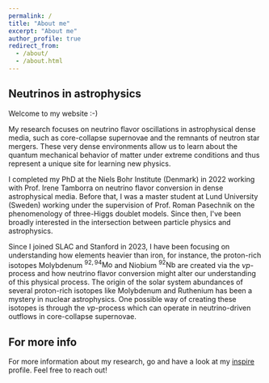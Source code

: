 ```yaml
---
permalink: /
title: "About me"
excerpt: "About me"
author_profile: true
redirect_from: 
  - /about/
  - /about.html
---
```


## Neutrinos in astrophysics 

Welcome to my website :-)

My research focuses on neutrino flavor oscillations in astrophysical dense media, such as core-collapse supernovae and the remnants of neutron star mergers. These very dense environments allow us to learn about the quantum mechanical behavior of matter under extreme conditions and thus represent a unique site for learning new physics.

I completed my PhD at the Niels Bohr Institute (Denmark) in 2022 working with Prof. Irene Tamborra on neutrino flavor conversion in dense astrophysical media. Before that, I was a master student at Lund University (Sweden) working under the supervision of Prof. Roman Pasechnik on the phenomenology of three-Higgs doublet models. Since then, I've been broadly interested in the intersection between particle physics and astrophysics.

Since I joined SLAC and Stanford in 2023, I have been focusing on understanding how elements heavier than iron, for instance, the proton-rich isotopes Molybdenum $^{92,94}\mathrm{Mo}$  and Niobium $^{92}\mathrm{Nb}$ are created via the $\nu p$-process and how neutrino flavor conversion might alter our understanding of this physical process. The origin of the solar system abundances of several proton-rich isotopes like Molybdenum and 
 Ruthenium has been a mystery in nuclear astrophysics. One possible way of creating these isotopes is through the $\nu p$-process which can operate in neutrino-driven outflows in core-collapse supernovae. 

## For more info

For more information about my research, go and have a look at my [inspire](https://inspirehep.net/authors/1767008?ui-citation-summary=true) profile. Feel free to reach out! 
